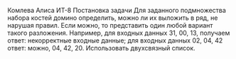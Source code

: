 Комлева Алиса ИТ-8
Постановка задачи 
Для заданного подмножества набора костей домино определить, можно ли их выложить в ряд, не нарушая правил. Если можно, то представить один любой вариант такого разложения. Например, для входных данных 31, 00, 13, получаем ответ: некорректные входные данные; для входных данных 02, 04, 42 ответ: можно, 04, 42, 20. Использовать двухсвязный список. 

